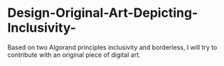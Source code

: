 # Design-Original-Art-Depicting-Inclusivity-
Based on two Algorand principles inclusivity and borderless, I will try to contribute with an original piece of digital art.
